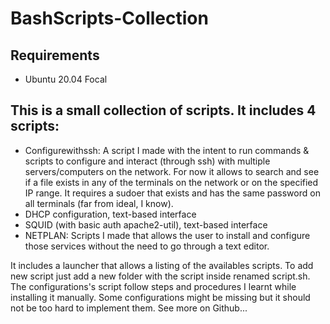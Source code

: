 # BashScripts-Collection

## Requirements

 - Ubuntu 20.04 Focal

## This is a small collection of scripts. It includes 4 scripts:

 - Configurewithssh: A script I made with the intent to run commands & scripts to configure and interact (through ssh) with multiple servers/computers on the network. For now it allows to search and see if a file exists in any of the terminals on the network or on the specified IP range. It requires a sudoer that exists and has the same password on all terminals (far from ideal, I know).
 - DHCP configuration, text-based interface
 - SQUID (with basic auth apache2-util), text-based interface
 - NETPLAN: Scripts I made that allows the user to install and configure those services without the need to go through a text editor.

It includes a launcher that allows a listing of the availables scripts. To add new script just add a new folder with the script inside renamed script.sh. The configurations's script follow steps and procedures I learnt while installing it manually. Some configurations might be missing but it should not be too hard to implement them. See more on Github... 
